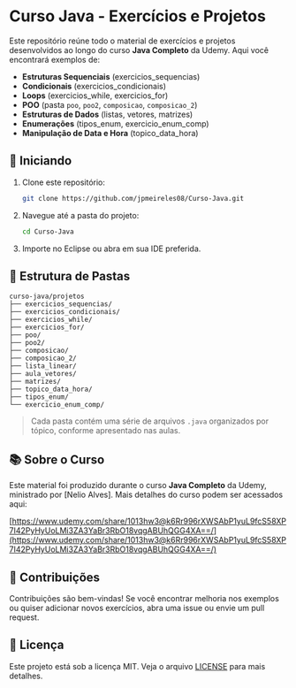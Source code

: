 # Curso Java - Exercícios e Projetos

Este repositório reúne todo o material de exercícios e projetos desenvolvidos ao longo do curso **Java Completo** da Udemy. Aqui você encontrará exemplos de:

- **Estruturas Sequenciais** (exercicios\_sequencias)
- **Condicionais** (exercicios\_condicionais)
- **Loops** (exercicios\_while, exercicios\_for)
- **POO** (pasta `poo`, `poo2`, `composicao`, `composicao_2`)
- **Estruturas de Dados** (listas, vetores, matrizes)
- **Enumerações** (tipos\_enum, exercicio\_enum\_comp)
- **Manipulação de Data e Hora** (topico\_data\_hora)

## 🚀 Iniciando

1. Clone este repositório:

   ```bash
   git clone https://github.com/jpmeireles08/Curso-Java.git
   ```

2. Navegue até a pasta do projeto:

   ```bash
   cd Curso-Java
   ```

3. Importe no Eclipse ou abra em sua IDE preferida.

## 📁 Estrutura de Pastas

```text
curso-java/projetos
├── exercicios_sequencias/
├── exercicios_condicionais/
├── exercicios_while/
├── exercicios_for/
├── poo/
├── poo2/
├── composicao/
├── composicao_2/
├── lista_linear/
├── aula_vetores/
├── matrizes/
├── topico_data_hora/
├── tipos_enum/
└── exercicio_enum_comp/
```

> Cada pasta contém uma série de arquivos `.java` organizados por tópico, conforme apresentado nas aulas.

## 📚 Sobre o Curso

Este material foi produzido durante o curso **Java Completo** da Udemy, ministrado por [Nelio Alves]. Mais detalhes do curso podem ser acessados aqui:

[https://www.udemy.com/share/1013hw3@k6Rr996rXWSAbP1yuL9fcS58XP7I42PyHyUoLMi3ZA3YaBr3RbO18vqgABUhQGG4XA==/](https://www.udemy.com/share/1013hw3@k6Rr996rXWSAbP1yuL9fcS58XP7I42PyHyUoLMi3ZA3YaBr3RbO18vqgABUhQGG4XA==/)

## 📝 Contribuições

Contribuições são bem-vindas! Se você encontrar melhoria nos exemplos ou quiser adicionar novos exercícios, abra uma issue ou envie um pull request.

## 📜 Licença

Este projeto está sob a licença MIT. Veja o arquivo [LICENSE](LICENSE) para mais detalhes.


